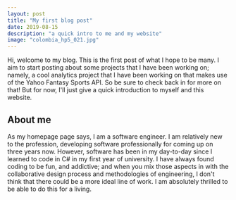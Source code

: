 ```yaml
---
layout: post
title: "My first blog post"
date: 2019-08-15
description: "a quick intro to me and my website"
image: "colombia_hp5_021.jpg"
---
```


Hi, welcome to my blog. This is the first post of what I hope to be many. I aim to start posting about some projects that I have been working on; namely, a cool analytics project that I have been working on that makes use of the Yahoo Fantasy Sports API. So be sure to check back in for more on that! But for now, I'll just give a quick introduction to myself and this website.

## About me

As my homepage page says, I am a software engineer. I am relatively new to the profession, developing software professionally for coming up on three years now. However, software has been in my day-to-day since I learned to code in C# in my first year of university. I have always found coding to be fun, and addictive; and when you mix those aspects in with the collaborative design process and methodologies of engineering, I don't think that there could be a more ideal line of work. I am absolutely thrilled to be able to do this for a living.
